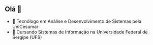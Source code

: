 ## Olá 👋

- 🔭 Tecnólogo em Análise e Desenvolvimento de Sistemas pela UniCesumar 
- 🌱 Cursando Sistemas de Informação na Universidade Federal de Sergipe (UFS)

